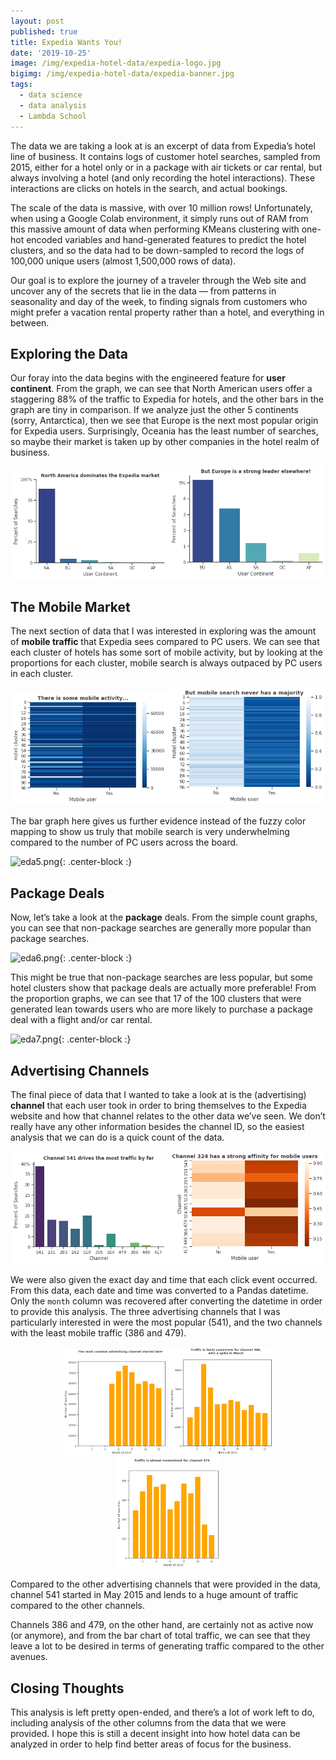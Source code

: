 ```yaml
---
layout: post
published: true
title: Expedia Wants You!
date: '2019-10-25'
image: /img/expedia-hotel-data/expedia-logo.jpg
bigimg: /img/expedia-hotel-data/expedia-banner.jpg
tags:
  - data science
  - data analysis
  - Lambda School
---
```

The data we are taking a look at is an excerpt of data from Expedia’s hotel line of business. It contains logs of customer hotel searches, sampled from 2015, either for a hotel only or in a package with air tickets or car rental, but always involving a hotel (and only recording the hotel interactions). These interactions are clicks on hotels in the search, and actual bookings.

The scale of the data is massive, with over 10 million rows! Unfortunately, when using a Google Colab environment, it simply runs out of RAM from this massive amount of data when performing KMeans clustering with one-hot encoded variables and hand-generated features to predict the hotel clusters, and so the data had to be down-sampled to record the logs of 100,000 unique users (almost 1,500,000 rows of data).

Our goal is to explore the journey of a traveler through the Web site and uncover any of the secrets that lie in the data — from patterns in seasonality and day of the week, to finding signals from customers who might prefer a vacation rental property rather than a hotel, and everything in between.

## Exploring the Data

Our foray into the data begins with the engineered feature for **user continent**. From the graph, we can see that North American users offer a staggering 88% of the traffic to Expedia for hotels, and the other bars in the graph are tiny in comparison. If we analyze just the other 5 continents (sorry, Antarctica), then we see that Europe is the next most popular origin for Expedia users. Surprisingly, Oceania has the least number of searches, so maybe their market is taken up by other companies in the hotel realm of business.

<p align="middle">
  <img src="/img/expedia-hotel-data/eda/eda1.png" width="49.5%" />
  <img src="/img/expedia-hotel-data/eda/eda2.png" width="49.5%" /> 
</p>

## The Mobile Market

The next section of data that I was interested in exploring was the amount of **mobile traffic** that Expedia sees compared to PC users. We can see that each cluster of hotels has some sort of mobile activity, but by looking at the proportions for each cluster, mobile search is always outpaced by PC users in each cluster.

<p align="middle">
  <img src="/img/expedia-hotel-data/eda/eda3.png" width="49.5%" />
  <img src="/img/expedia-hotel-data/eda/eda4.png" width="49.5%" /> 
</p>

The bar graph here gives us further evidence instead of the fuzzy color mapping to show us truly that mobile search is very underwhelming compared to the number of PC users across the board.

![eda5.png]({{site.baseurl}}/img/expedia-hotel-data/eda/eda5.png "The bar graph is a better visual representation of the trend that we see for mobile data."){: .center-block :}

## Package Deals

Now, let’s take a look at the **package** deals. From the simple count graphs, you can see that non-package searches are generally more popular than package searches.

![eda6.png]({{site.baseurl}}/img/expedia-hotel-data/eda/eda6.png "Counts for non-package and package searches show that non-package searches are usually more popular."){: .center-block :}

This might be true that non-package searches are less popular, but some hotel clusters show that package deals are actually more preferable! From the proportion graphs, we can see that 17 of the 100 clusters that were generated lean towards users who are more likely to purchase a package deal with a flight and/or car rental.

![eda7.png]({{site.baseurl}}/img/expedia-hotel-data/eda/eda7.png "However, 17 of the 100 hotel clusters analyzed show that these customers tend towards package deals more."){: .center-block :}

## Advertising Channels

The final piece of data that I wanted to take a look at is the (advertising) **channel** that each user took in order to bring themselves to the Expedia website and how that channel relates to the other data we’ve seen. We don’t really have any other information besides the channel ID, so the easiest analysis that we can do is a quick count of the data.

<p align="middle">
  <img src="/img/expedia-hotel-data/eda/eda8.png" width="49.5%" />
  <img src="/img/expedia-hotel-data/eda/eda9.png" width="49.5%" /> 
</p>

We were also given the exact day and time that each click event occurred. From this data, each date and time was converted to a Pandas datetime. Only the `month` column was recovered after converting the datetime in order to provide this analysis. The three advertising channels that I was particularly interested in were the most popular (541), and the two channels with the least mobile traffic (386 and 479).

<p align="middle">
  <img src="/img/expedia-hotel-data/eda/eda10.png" width="33%" />
  <img src="/img/expedia-hotel-data/eda/eda11.png" width="33%" /> 
  <img src="/img/expedia-hotel-data/eda/eda12.png" width="33%" /> 
</p>

Compared to the other advertising channels that were provided in the data, channel 541 started in May 2015 and lends to a huge amount of traffic compared to the other channels.

Channels 386 and 479, on the other hand, are certainly not as active now (or anymore), and from the bar chart of total traffic, we can see that they leave a lot to be desired in terms of generating traffic compared to the other avenues.

## Closing Thoughts

This analysis is left pretty open-ended, and there’s a lot of work left to do, including analysis of the other columns from the data that we were provided. I hope this is still a decent insight into how hotel data can be analyzed in order to help find better areas of focus for the business.
